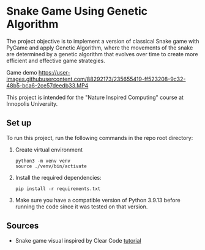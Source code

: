 # Snake Game Using Genetic Algorithm

The project objective is to implement a version of classical Snake game with PyGame and apply Genetic Algorithm, where the movements of the snake are determined by a genetic algorithm that evolves over time to create more efficient and effective game strategies. 

Game demo
https://user-images.githubusercontent.com/88292173/235655419-ff523208-9c32-48b5-bca6-2ce57deedb33.MP4



This project is intended for the "Nature Inspired Computing" course at Innopolis University.



## Set up
To run this project, run the following commands in the repo root directory:
1. Create virtual environment
    ```
    python3 -m venv venv
    source ./venv/bin/activate
    ```
2. Install the required dependencies:
    ```
    pip install -r requirements.txt
    ```
3. Make sure you have a compatible version of Python 3.9.13 before running the code since it was tested on that version.


## Sources
- Snake game visual inspired by Clear Code [tutorial](https://www.youtube.com/watch?app=desktop&v=QFvqStqPCRU&pp=ygUMUHlnYW1lIHNuYWtl)
